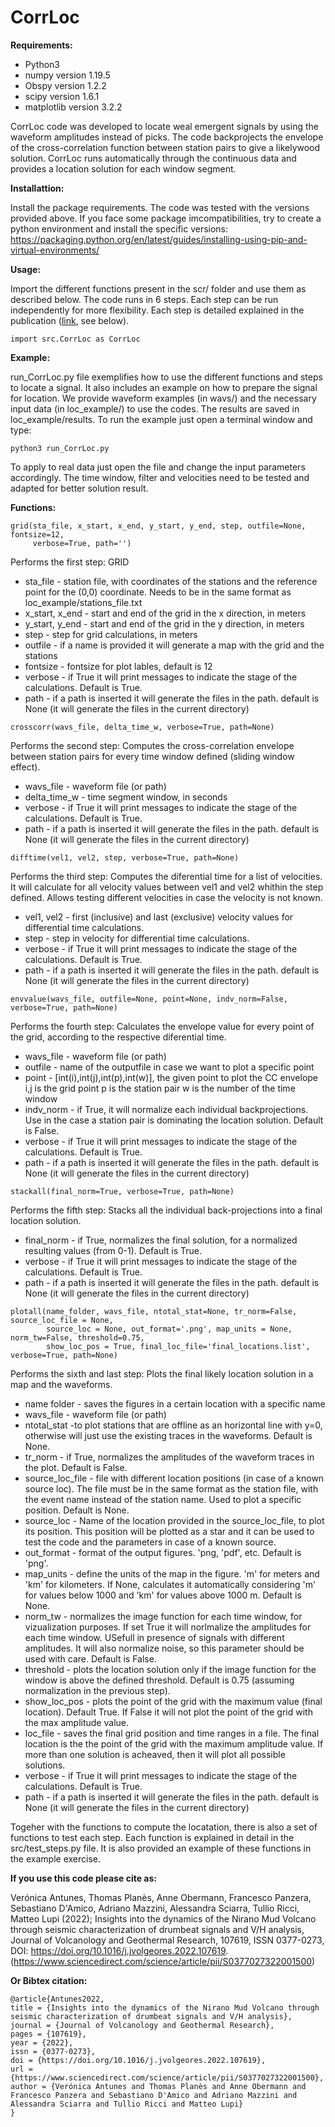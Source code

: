 # CorrLoc

**Requirements:**
* Python3
* numpy version 1.19.5
* Obspy version 1.2.2
* scipy version 1.6.1
* matplotlib version 3.2.2

CorrLoc code was developed to locate weal emergent signals by using the waveform amplitudes instead of picks. The code backprojects the envelope of the cross-correlation function between station pairs to give a likelywood solution. CorrLoc runs automatically through the continuous data and provides a location solution for each window segment.

**Installattion:**

Install the package requirements. The code was tested with the versions provided above. If you face some package imcompatibilities, try to create a python environment and install the specific versions: https://packaging.python.org/en/latest/guides/installing-using-pip-and-virtual-environments/


**Usage:**

Import the different functions present in the scr/ folder and use them as described below. The code runs in 6 steps. Each step can be run independently for more flexibility. Each step is detailed explained in the publication ([link](https://www.sciencedirect.com/science/article/pii/S0377027322001500), see below).

```
import src.CorrLoc as CorrLoc
```


**Example:**

run_CorrLoc.py file exemplifies how to use the different functions and steps to locate a signal. It also includes an example on how to prepare the signal for location. We provide waveform examples (in wavs/) and the necessary input data (in loc_example/) to use the codes. The results are saved in loc_example/results. To run the example just open a terminal window and type:

```
python3 run_CorrLoc.py
```

To apply to real data just open the file and change the input parameters accordingly. The time window, filter and velocities need to be tested and adapted for better solution result.


**Functions:**

```
grid(sta_file, x_start, x_end, y_start, y_end, step, outfile=None, fontsize=12, 
     verbose=True, path='')
```
Performs the first step: GRID
* sta_file - station file, with coordinates of the stations and the reference point for the (0,0) coordinate. Needs to be in the same format as loc_example/stations_file.txt
* x_start, x_end - start and end of the grid in the x direction, in meters
* y_start, y_end - start and end of the grid in the y direction, in meters
* step - step for grid calculations, in meters
* outfile - if a name is provided it will generate a map with the grid and the stations 
* fontsize - fontsize for plot lables, default is 12
* verbose - if True it will print messages to indicate the stage of the calculations. Default is True.
* path - if a path is inserted it will generate the files in the path. default is None (it will generate the files in the current directory)


```
crosscorr(wavs_file, delta_time_w, verbose=True, path=None)
```
Performs the second step: Computes the cross-correlation envelope between station pairs for every time window defined (sliding window effect).
* wavs_file - waveform file (or path)
* delta_time_w - time segment window, in seconds
* verbose - if True it will print messages to indicate the stage of the calculations. Default is True.
* path - if a path is inserted it will generate the files in the path. default is None (it will generate the files in the current directory)


```
difftime(vel1, vel2, step, verbose=True, path=None)
```
Performs the third step: Computes the diferential time for a list of velocities. It will calculate for all velocity values between vel1 and vel2 whithin the step defined. Allows testing different velocities in case the velocity is not known.
* vel1, vel2 - first (inclusive) and last (exclusive) velocity values for differential time calculations.
* step - step in velocity for differential time calculations.
* verbose - if True it will print messages to indicate the stage of the calculations. Default is True.
* path - if a path is inserted it will generate the files in the path. default is None (it will generate the files in the current directory)


```
envvalue(wavs_file, outfile=None, point=None, indv_norm=False, verbose=True, path=None)
```
Performs the fourth step: Calculates the envelope value for every point of the grid, according to the respective diferential time.
* wavs_file - waveform file (or path)
* outfile - name of the outputfile in case we want to plot a specific point
* point - [int(i),int(j),int(p),int(w)], the given point to plot the CC envelope
			i,j is the grid point
			p is the station pair 
			w is the number of the time window
* indv_norm - if True, it will normalize each individual backprojections. Use in the case a station pair is dominating the location solution. Default is False.
* verbose - if True it will print messages to indicate the stage of the calculations. Default is True.
* path - if a path is inserted it will generate the files in the path. default is None (it will generate the files in the current directory)


```
stackall(final_norm=True, verbose=True, path=None)
```
Performs the fifth step: Stacks all the individual back-projections into a final location solution.
* final_norm - if True, normalizes the final solution, for a normalized resulting values (from 0-1). Default is True.
* verbose - if True it will print messages to indicate the stage of the calculations. Default is True.
* path - if a path is inserted it will generate the files in the path. default is None (it will generate the files in the current directory)


```
plotall(name_folder, wavs_file, ntotal_stat=None, tr_norm=False, source_loc_file = None, 
        source_loc = None, out_format='.png', map_units = None, norm_tw=False, threshold=0.75, 
        show_loc_pos = True, final_loc_file='final_locations.list', verbose=True, path=None)
  ```
Performs the sixth and last step: 	Plots the final likely location solution in a map and the waveforms.

* name folder - saves the figures in a certain location with a specific name
* wavs_file - waveform file (or path)
* ntotal_stat -to plot stations that are offline as an horizontal line with y=0, otherwise will just use the existing traces in the waveforms. Default is None.
* tr_norm - if True, normalizes the amplitudes of the waveform traces in the plot. Default is False.
* source_loc_file - file with different location positions (in case of a known source loc). The file must be in the same format as the station file, with the event name instead of the station name. Used to plot a specific position. Default is None.
* source_loc - Name of the location provided in the source_loc_file, to plot its position. This position will be plotted as a star and it can be used to test the code and the parameters in case of a known source.
* out_format - format of the output figures. 'png, 'pdf', etc. Default is 'png'.
* map_units - define the units of the map in the figure. 'm' for meters and 'km' for kilometers. If None, calculates it automatically considering 'm' for values below 1000 and 'km' for values above 1000 m. Default is None.
* norm_tw - normalizes the image function for each time window, for vizualization purposes. If set True it will norlmalize the amplitudes for each time window. USefull in presence of signals with different amplitudes. It will also normalize noise, so this parameter should be used with care. Default is False.
* threshold - plots the location solution only if the image function for the window is above the defined threshold. Default is 0.75 (assuming normalization in the previous step).
* show_loc_pos - plots the point of the grid with the maximum value (final location). Default True. If False it will not plot the point of the grid with the max amplitude value.
* loc_file - saves the final grid position and time ranges in a file. The final location is the the point of the grid with the maximum amplitude value. If more than one solution is acheaved, then it will plot all possible solutions.
* verbose - if True it will print messages to indicate the stage of the calculations. Default is True.
* path - if a path is inserted it will generate the files in the path. default is None (it will generate the files in the current directory)

Togeher with the functions to compute the locatation, there is also a set of functions to test each step. Each function is explained in detail in the  src/test_steps.py file. It is also provided an example of these functions in the example exercise.


**If you use this code please cite as:**

Verónica Antunes, Thomas Planès, Anne Obermann, Francesco Panzera, Sebastiano D'Amico, Adriano Mazzini, Alessandra Sciarra, Tullio Ricci, Matteo Lupi (2022); Insights into the dynamics of the Nirano Mud Volcano through seismic characterization of drumbeat signals and V/H analysis,
Journal of Volcanology and Geothermal Research, 107619, ISSN 0377-0273, DOI: https://doi.org/10.1016/j.jvolgeores.2022.107619. (https://www.sciencedirect.com/science/article/pii/S0377027322001500)

**Or Bibtex citation:**
```
@article{Antunes2022,
title = {Insights into the dynamics of the Nirano Mud Volcano through seismic characterization of drumbeat signals and V/H analysis},
journal = {Journal of Volcanology and Geothermal Research},
pages = {107619},
year = {2022},
issn = {0377-0273},
doi = {https://doi.org/10.1016/j.jvolgeores.2022.107619},
url = {https://www.sciencedirect.com/science/article/pii/S0377027322001500},
author = {Verónica Antunes and Thomas Planès and Anne Obermann and Francesco Panzera and Sebastiano D'Amico and Adriano Mazzini and Alessandra Sciarra and Tullio Ricci and Matteo Lupi}
}
```
